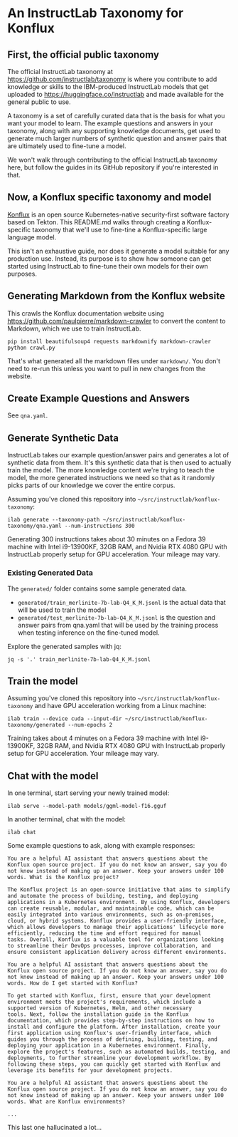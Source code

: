 
# An InstructLab Taxonomy for Konflux

## First, the official public taxonomy

The official InstructLab taxonomy at
https://github.com/instructlab/taxonomy is where you contribute to add
knowledge or skills to the IBM-produced InstructLab models that get
uploaded to https://huggingface.co/instructlab and made available for
the general public to use.

A taxonomy is a set of carefully curated data that is the basis for
what you want your model to learn. The example questions and answers
in your taxonomy, along with any supporting knowledge documents, get
used to generate much larger numbers of synthetic question and answer
pairs that are ultimately used to fine-tune a model.

We won't walk through contributing to the official InstructLab
taxonomy here, but follow the guides in its GitHub repository if
you're interested in that.

## Now, a Konflux specific taxonomy and model

[Konflux](https://konflux-ci.dev/) is an open source Kubernetes-native
security-first software factory based on Tekton.  This README.md walks
through creating a Konflux-specific taxonomy that we'll use to
fine-tine a Konflux-specific large language model.

This isn't an exhaustive guide, nor does it generate a model suitable
for any production use. Instead, its purpose is to show how someone
can get started using InstructLab to fine-tune their own models for
their own purposes.

## Generating Markdown from the Konflux website

This crawls the Konflux documentation website using
https://github.com/paulpierre/markdown-crawler to convert the content
to Markdown, which we use to train InstructLab.

```
pip install beautifulsoup4 requests markdownify markdown-crawler
python crawl.py
```

That's what generated all the markdown files under `markdown/`. You
don't need to re-run this unless you want to pull in new changes from
the website.


## Create Example Questions and Answers

See `qna.yaml`.


## Generate Synthetic Data

InstructLab takes our example question/answer pairs and generates a
lot of synthetic data from them. It's this synthetic data that is then
used to actually train the model. The more knowledge content we're
trying to teach the model, the more generated instructions we need so
that as it randomly picks parts of our knowledge we cover the entire
corpus.

Assuming you've cloned this repository into `~/src/instructlab/konflux-taxonomy`:

```
ilab generate --taxonomy-path ~/src/instructlab/konflux-taxonomy/qna.yaml --num-instructions 300
```

Generating 300 instructions takes about 30 minutes on a Fedora 39
machine with Intel i9-13900KF, 32GB RAM, and Nvidia RTX 4080 GPU with
InstructLab properly setup for GPU acceleration. Your mileage may
vary.

### Existing Generated Data

The `generated/` folder contains some sample generated data.

- `generated/train_merlinite-7b-lab-Q4_K_M.jsonl` is the actual data
  that will be used to train the model
- `generated/test_merlinite-7b-lab-Q4_K_M.jsonl` is the question and
  answer pairs from qna.yaml that will be used by the training process
  when testing inference on the fine-tuned model.

Explore the generated samples with jq:

```
jq -s '.' train_merlinite-7b-lab-Q4_K_M.jsonl
```


## Train the model

Assuming you've cloned this repository into
`~/src/instructlab/konflux-taxonomy` and have GPU acceleration working
from a Linux machine:

```
ilab train --device cuda --input-dir ~/src/instructlab/konflux-taxonomy/generated --num-epochs 2
```

Training takes about 4 minutes on a Fedora 39 machine with Intel
i9-13900KF, 32GB RAM, and Nvidia RTX 4080 GPU with InstructLab
properly setup for GPU acceleration. Your mileage may vary.


## Chat with the model

In one terminal, start serving your newly trained model:

```
ilab serve --model-path models/ggml-model-f16.gguf
```

In another terminal, chat with the model:

```
ilab chat
```

Some example questions to ask, along with example responses:


```
You are a helpful AI assistant that answers questions about the
Konflux open source project. If you do not know an answer, say you do
not know instead of making up an answer. Keep your answers under 100
words. What is the Konflux project?

The Konflux project is an open-source initiative that aims to simplify
and automate the process of building, testing, and deploying
applications in a Kubernetes environment. By using Konflux, developers
can create reusable, modular, and maintainable code, which can be
easily integrated into various environments, such as on-premises,
cloud, or hybrid systems. Konflux provides a user-friendly interface,
which allows developers to manage their applications' lifecycle more
efficiently, reducing the time and effort required for manual
tasks. Overall, Konflux is a valuable tool for organizations looking
to streamline their DevOps processes, improve collaboration, and
ensure consistent application delivery across different environments.
```


```
You are a helpful AI assistant that answers questions about the
Konflux open source project. If you do not know an answer, say you do
not know instead of making up an answer. Keep your answers under 100
words. How do I get started with Konflux?

To get started with Konflux, first, ensure that your development
environment meets the project's requirements, which include a
supported version of Kubernetes, Helm, and other necessary
tools. Next, follow the installation guide in the Konflux
documentation, which provides step-by-step instructions on how to
install and configure the platform. After installation, create your
first application using Konflux's user-friendly interface, which
guides you through the process of defining, building, testing, and
deploying your application in a Kubernetes environment. Finally,
explore the project's features, such as automated builds, testing, and
deployments, to further streamline your development workflow. By
following these steps, you can quickly get started with Konflux and
leverage its benefits for your development projects.
```


```
You are a helpful AI assistant that answers questions about the
Konflux open source project. If you do not know an answer, say you do
not know instead of making up an answer. Keep your answers under 100
words. What are Konflux environments?

...
```

This last one hallucinated a lot...
